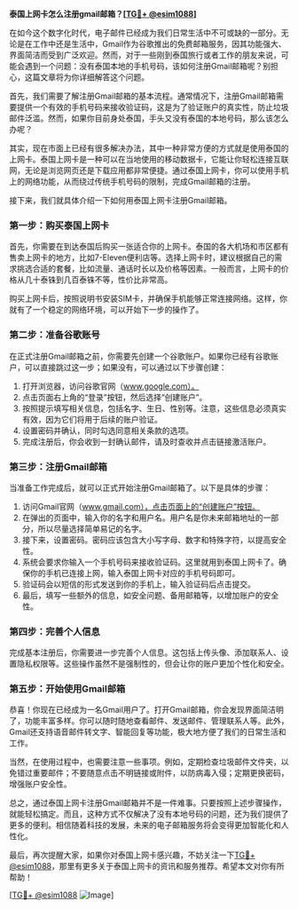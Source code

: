 **泰国上网卡怎么注册gmail邮箱？[[TG💪+ @esim1088](https://t.me/s/esim1088)]**

在如今这个数字化时代，电子邮件已经成为我们日常生活中不可或缺的一部分。无论是在工作中还是生活中，Gmail作为谷歌推出的免费邮箱服务，因其功能强大、界面简洁而受到广泛欢迎。然而，对于一些刚到泰国旅行或者工作的朋友来说，可能会遇到一个问题：没有泰国本地的手机号码，该如何注册Gmail邮箱呢？别担心，这篇文章将为你详细解答这个问题。

首先，我们需要了解注册Gmail邮箱的基本流程。通常情况下，注册Gmail邮箱需要提供一个有效的手机号码来接收验证码，这是为了验证账户的真实性，防止垃圾邮件泛滥。然而，如果你目前身处泰国，手头又没有泰国的本地号码，那么该怎么办呢？

其实，现在市面上已经有很多解决办法，其中一种非常方便的方式就是使用泰国的上网卡。泰国上网卡是一种可以在当地使用的移动数据卡，它能让你轻松连接互联网，无论是浏览网页还是下载应用都非常便捷。通过泰国上网卡，你可以使用手机上的网络功能，从而绕过传统手机号码的限制，完成Gmail邮箱的注册。

接下来，我们就具体介绍一下如何用泰国上网卡注册Gmail邮箱。

### 第一步：购买泰国上网卡

首先，你需要在到达泰国后购买一张适合你的上网卡。泰国的各大机场和市区都有售卖上网卡的地方，比如7-Eleven便利店等。选择上网卡时，建议根据自己的需求挑选合适的套餐，比如流量、通话时长以及价格等因素。一般而言，上网卡的价格从几十泰铢到几百泰铢不等，性价比非常高。

购买上网卡后，按照说明书安装SIM卡，并确保手机能够正常连接网络。这样，你就有了一个稳定的网络环境，可以开始下一步的操作了。

### 第二步：准备谷歌账号

在正式注册Gmail邮箱之前，你需要先创建一个谷歌账户。如果你已经有谷歌账户，可以直接跳过这一步；如果没有，可以通过以下步骤创建：

1. 打开浏览器，访问谷歌官网（www.google.com）。
2. 点击页面右上角的“登录”按钮，然后选择“创建账户”。
3. 按照提示填写相关信息，包括名字、生日、性别等。注意，这些信息必须真实有效，因为它们将用于后续的账户验证。
4. 设置密码并确认，同时勾选同意相关条款的选项。
5. 完成注册后，你会收到一封确认邮件，请及时查收并点击链接激活账户。

### 第三步：注册Gmail邮箱

当准备工作完成后，就可以正式开始注册Gmail邮箱了。以下是具体的步骤：

1. 访问Gmail官网（www.gmail.com），点击页面上的“创建账户”按钮。
2. 在弹出的页面中，输入你的名字和用户名。用户名是你未来邮箱地址的一部分，所以尽量选择简单易记的名字。
3. 接下来，设置密码。密码应该包含大小写字母、数字和特殊字符，以提高安全性。
4. 系统会要求你输入一个手机号码来接收验证码。这里就用到泰国上网卡了。确保你的手机已连接上网，输入泰国上网卡对应的手机号码即可。
5. 验证码会以短信的形式发送到你的手机上，输入验证码后点击提交。
6. 最后，填写一些额外的信息，如安全问题、备用邮箱等，以增加账户的安全性。

### 第四步：完善个人信息

完成基本注册后，你需要进一步完善个人信息。这包括上传头像、添加联系人、设置隐私权限等。这些操作虽然不是强制性的，但会让你的账户更加个性化和安全。

### 第五步：开始使用Gmail邮箱

恭喜！你现在已经成为一名Gmail用户了。打开Gmail邮箱，你会发现界面简洁明了，功能丰富多样。你可以随时随地查看邮件、发送邮件、管理联系人等。此外，Gmail还支持语音邮件转文字、智能回复等功能，极大地方便了我们的日常生活和工作。

当然，在使用过程中，也需要注意一些事项。例如，定期检查垃圾邮件文件夹，以免错过重要邮件；不要随意点击不明链接或附件，以防病毒入侵；定期更换密码，增强账户安全性。

总之，通过泰国上网卡注册Gmail邮箱并不是一件难事。只要按照上述步骤操作，就能轻松搞定。而且，这种方式不仅解决了没有本地号码的问题，还为我们提供了更多的便利。相信随着科技的发展，未来的电子邮箱服务将会变得更加智能化和人性化。

最后，再次提醒大家，如果你对泰国上网卡感兴趣，不妨关注一下[TG💪+ @esim1088](https://t.me/s/esim1088)，那里有更多关于泰国上网卡的资讯和服务推荐。希望本文对你有所帮助！

[[TG💪+ @esim1088](https://t.me/s/esim1088) ![Image](https://i.postimg.cc/4NQfJmqS/Snipaste-2025-05-13-00-14-12.png)]